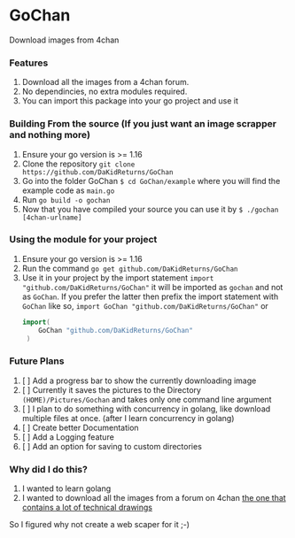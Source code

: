 # GoChan

Download images from 4chan  

### Features
1. Download all the images from a 4chan forum.
2. No dependincies, no extra modules required.
3. You can import this package into your go project and use it

### Building From the source (If you just want an image scrapper and nothing more)
1. Ensure your go version is >= 1.16
2. Clone the repository `git clone https://github.com/DaKidReturns/GoChan`
3. Go into the folder GoChan `$ cd GoChan/example` where you will find the example code as `main.go`
4. Run `go build -o gochan`
5. Now that you have compiled your source you can use it by `$ ./gochan [4chan-urlname]`

### Using the module for your project
1. Ensure your go version is >= 1.16
2. Run the command `go get github.com/DaKidReturns/GoChan`
3. Use it in your project by the import statement `import "github.com/DaKidReturns/GoChan"` it will be imported as `gochan` and not as `GoChan`.
If you prefer the latter then prefix the import statement with `GoChan` like so, ```import GoChan "github.com/DaKidReturns/GoChan"``` or 
	```go
	import(
	 	GoChan "github.com/DaKidReturns/GoChan"
	 )
	 ```

### Future Plans
1. [ ] Add a progress bar to show the currently downloading image
2. [ ] Currently it saves the pictures to the Directory `(HOME)/Pictures/Gochan` and takes only one command line argument  
3. [ ] I plan to do something with concurrency in golang, like download multiple files at once. (after I learn concurrency in golang)
4. [ ] Create better Documentation
5. [ ] Add a Logging feature
6. [ ] Add an option for saving to custom directories  

### Why did I do this?
1. I wanted to learn golang
2. I wanted to download all the images from a forum on 4chan [the one that contains a lot of technical drawings][4chanLink]


So I figured why not create a web scaper for it ;-)

[LINKS]:()
[4chanLink]:https://boards.4chan.org/hr/thread/3828834

